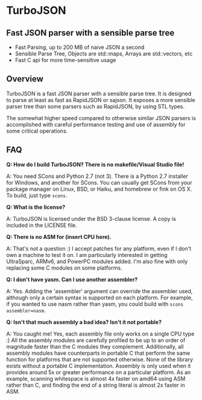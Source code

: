 TurboJSON
=========

Fast JSON parser with a sensible parse tree
-------------------------------------------

* Fast Parsing, up to 200 MB of naive JSON a second
* Sensible Parse Tree, Objects are std::maps, Arrays are std::vectors, etc
* Fast C api for more time-sensitive usage

Overview
--------

TurboJSON is a fast JSON parser with a sensible parse tree. It is designed to parse at least
as fast as RapidJSON or sajson. It exposes a more sensible parser tree than some parsers such 
as RapidJSON, by using STL types.

The somewhat higher speed compared to otherwise similar JSON parsers is accomplished with
careful performance testing and use of assembly for some critical operations.

FAQ
---

<strong>Q: How do I build TurboJSON? There is no makefile/Visual Studio file!</strong>

A: You need SCons and Python 2.7 (not 3). There is a Python 2.7 installer for Windows, and 
another for SCons. You can usually get SCons from your package manager on Linux, BSD, or Haiku,
and homebrew or fink on OS X.
To build, just type `scons`.

<strong>Q: What is the license?</strong>

A: TurboJSON is licensed under the BSD 3-clause license. A copy is included in the LICENSE file.

<strong>Q: There is no ASM for (insert CPU here).</strong>

A: That's not a question :) I accept patches for any platform, even if I don't own a machine to test
it on.
I am particularly interested in getting UltraSparc, ARMv6, and PowerPC modules added. I'm also fine
with only replacing some C modules on some platforms.

<strong>Q: I don't have yasm. Can I use another assembler?</strong>

A: Yes. Adding the 'assembler' argument can override the assembler used, although only a certain syntax
is supported on each platform.
For example, if you wanted to use nasm rather than yasm, you could build with `scons assembler=nasm`.

<strong>Q: Isn't that much assembly a bad idea? Isn't it not portable?</strong>

A: You caught me! Yes, each assembly file only works on a single CPU type :)
All the assembly modules are carefully profiled to be up to an order of magnitude faster
than the C modules they complement.
Additionally, all assembly modules have counterparts in portable C that perform the same
function for platforms that are not supported otherwise. None of the library exists without a portable
C implementation.
Assembly is only used when it provides around 5x or greater performance on a particular platform. As
an example, scanning whitespace is almost 4x faster on amd64 using ASM rather than C, and finding the
end of a string literal is almost 2x faster in ASM.
